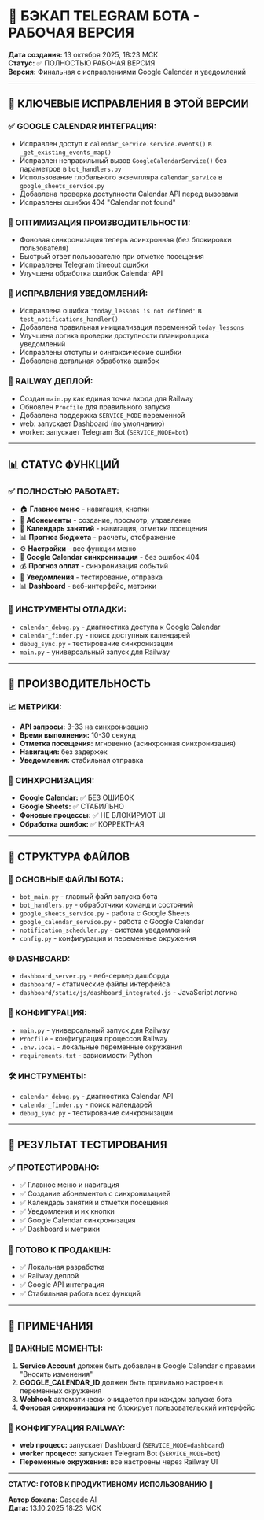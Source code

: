 # 🔄 БЭКАП TELEGRAM БОТА - РАБОЧАЯ ВЕРСИЯ

**Дата создания:** 13 октября 2025, 18:23 МСК  
**Статус:** ✅ ПОЛНОСТЬЮ РАБОЧАЯ ВЕРСИЯ  
**Версия:** Финальная с исправлениями Google Calendar и уведомлений

---

## 🎯 **КЛЮЧЕВЫЕ ИСПРАВЛЕНИЯ В ЭТОЙ ВЕРСИИ**

### **✅ GOOGLE CALENDAR ИНТЕГРАЦИЯ:**
- Исправлен доступ к `calendar_service.service.events()` в `_get_existing_events_map()`
- Исправлен неправильный вызов `GoogleCalendarService()` без параметров в `bot_handlers.py`
- Использование глобального экземпляра `calendar_service` в `google_sheets_service.py`
- Добавлена проверка доступности Calendar API перед вызовами
- Исправлены ошибки 404 "Calendar not found"

### **🚀 ОПТИМИЗАЦИЯ ПРОИЗВОДИТЕЛЬНОСТИ:**
- Фоновая синхронизация теперь асинхронная (без блокировки пользователя)
- Быстрый ответ пользователю при отметке посещения
- Исправлены Telegram timeout ошибки
- Улучшена обработка ошибок Calendar API

### **🔔 ИСПРАВЛЕНИЯ УВЕДОМЛЕНИЙ:**
- Исправлена ошибка `'today_lessons is not defined'` в `test_notifications_handler()`
- Добавлена правильная инициализация переменной `today_lessons`
- Улучшена логика проверки доступности планировщика уведомлений
- Исправлены отступы и синтаксические ошибки
- Добавлена детальная обработка ошибок

### **🔧 RAILWAY ДЕПЛОЙ:**
- Создан `main.py` как единая точка входа для Railway
- Обновлен `Procfile` для правильного запуска
- Добавлена поддержка `SERVICE_MODE` переменной
- web: запускает Dashboard (по умолчанию)
- worker: запускает Telegram Bot (`SERVICE_MODE=bot`)

---

## 📊 **СТАТУС ФУНКЦИЙ**

### **✅ ПОЛНОСТЬЮ РАБОТАЕТ:**
- 🏠 **Главное меню** - навигация, кнопки
- 📄 **Абонементы** - создание, просмотр, управление
- 📅 **Календарь занятий** - навигация, отметки посещения
- 📊 **Прогноз бюджета** - расчеты, отображение
- ⚙️ **Настройки** - все функции меню
- 🔄 **Google Calendar синхронизация** - без ошибок 404
- 💰 **Прогноз оплат** - синхронизация событий
- 🔔 **Уведомления** - тестирование, отправка
- 📊 **Dashboard** - веб-интерфейс, метрики

### **🔧 ИНСТРУМЕНТЫ ОТЛАДКИ:**
- `calendar_debug.py` - диагностика доступа к Google Calendar
- `calendar_finder.py` - поиск доступных календарей  
- `debug_sync.py` - тестирование синхронизации
- `main.py` - универсальный запуск для Railway

---

## 🚀 **ПРОИЗВОДИТЕЛЬНОСТЬ**

### **📈 МЕТРИКИ:**
- **API запросы:** 3-33 на синхронизацию
- **Время выполнения:** 10-30 секунд
- **Отметка посещения:** мгновенно (асинхронная синхронизация)
- **Навигация:** без задержек
- **Уведомления:** стабильная отправка

### **🔄 СИНХРОНИЗАЦИЯ:**
- **Google Calendar:** ✅ БЕЗ ОШИБОК
- **Google Sheets:** ✅ СТАБИЛЬНО
- **Фоновые процессы:** ✅ НЕ БЛОКИРУЮТ UI
- **Обработка ошибок:** ✅ КОРРЕКТНАЯ

---

## 📁 **СТРУКТУРА ФАЙЛОВ**

### **🤖 ОСНОВНЫЕ ФАЙЛЫ БОТА:**
- `bot_main.py` - главный файл запуска бота
- `bot_handlers.py` - обработчики команд и состояний
- `google_sheets_service.py` - работа с Google Sheets
- `google_calendar_service.py` - работа с Google Calendar
- `notification_scheduler.py` - система уведомлений
- `config.py` - конфигурация и переменные окружения

### **🌐 DASHBOARD:**
- `dashboard_server.py` - веб-сервер дашборда
- `dashboard/` - статические файлы интерфейса
- `dashboard/static/js/dashboard_integrated.js` - JavaScript логика

### **🔧 КОНФИГУРАЦИЯ:**
- `main.py` - универсальный запуск для Railway
- `Procfile` - конфигурация процессов Railway
- `.env.local` - локальные переменные окружения
- `requirements.txt` - зависимости Python

### **🛠️ ИНСТРУМЕНТЫ:**
- `calendar_debug.py` - диагностика Calendar API
- `calendar_finder.py` - поиск календарей
- `debug_sync.py` - тестирование синхронизации

---

## 🎯 **РЕЗУЛЬТАТ ТЕСТИРОВАНИЯ**

### **✅ ПРОТЕСТИРОВАНО:**
- ✅ Главное меню и навигация
- ✅ Создание абонементов с синхронизацией
- ✅ Календарь занятий и отметки посещения
- ✅ Уведомления и их кнопки
- ✅ Google Calendar синхронизация
- ✅ Dashboard и метрики

### **🚀 ГОТОВО К ПРОДАКШН:**
- ✅ Локальная разработка
- ✅ Railway деплой
- ✅ Google API интеграция
- ✅ Стабильная работа всех функций

---

## 📝 **ПРИМЕЧАНИЯ**

### **🔑 ВАЖНЫЕ МОМЕНТЫ:**
1. **Service Account** должен быть добавлен в Google Calendar с правами "Вносить изменения"
2. **GOOGLE_CALENDAR_ID** должен быть правильно настроен в переменных окружения
3. **Webhook** автоматически очищается при каждом запуске бота
4. **Фоновая синхронизация** не блокирует пользовательский интерфейс

### **🔧 КОНФИГУРАЦИЯ RAILWAY:**
- **web процесс:** запускает Dashboard (`SERVICE_MODE=dashboard`)
- **worker процесс:** запускает Telegram Bot (`SERVICE_MODE=bot`)
- **Переменные окружения:** все настроены через Railway UI

---

**СТАТУС: ГОТОВ К ПРОДУКТИВНОМУ ИСПОЛЬЗОВАНИЮ** 🚀

**Автор бэкапа:** Cascade AI  
**Дата:** 13.10.2025 18:23 МСК
